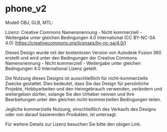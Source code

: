 # phone_v2

Modell OBJ, GLB, MTL:

Lizenz: Creative Commons Namensnennung - Nicht kommerziell - Weitergabe unter gleichen Bedingungen 4.0 International (CC BY-NC-SA 4.0) (https://creativecommons.org/licenses/by-nc-sa/4.0/)

Dieses Design wurde mit der kostenlosen Version von Autodesk Fusion 360 erstellt und wird unter den Bedingungen der Creative Commons Namensnennung - Nicht kommerziell - Weitergabe unter gleichen Bedingungen 4.0 International Lizenz geteilt.

Die Nutzung dieses Designs ist ausschließlich für nicht-kommerzielle Zwecke gestattet. Dies bedeutet, dass Sie das Design für persönliche Projekte, Hobbyarbeiten und den Heimgebrauch verwenden, verändern und weitergeben dürfen, solange Sie den Urheber nennen und Ihre Bearbeitungen unter den gleichen nicht-kommerziellen Bedingungen teilen.

Jegliche kommerzielle Nutzung, einschließlich des Verkaufs des Designs oder von darauf basierenden Produkten, ist untersagt.

Für weitere Details zur Lizenz besuchen Sie bitte den obigen Link.
